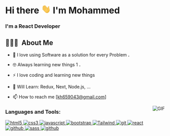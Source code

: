 <h1
align="left">Hi there <img src="https://raw.githubusercontent.com/ABSphreak/ABSphreak/master/gifs/Hi.gif" width="30px"> I'm Mohammed</h1>
<h3>I'm a React Developer</h3>

## 👨🏻‍💻 &nbsp;About Me

- 👦 I love using Software as a solution for every Problem **.**

- 🤓 Always learning new things 1 **.**

- ⚡  I love coding and learning new things

- 🎨 Will Learn: Redux, Next, Node.js, ...

- 📫 How to reach me [kh659043@gmail.com]

<img align="right" alt="GIF" height="160px" src="https://media.giphy.com/media/du3J3cXyzhj75IOgvA/giphy.gif" />


<h3 align="left">Languages and Tools:</h3>

<p align="left">
<a href="https://www.w3schools.com/html/" target="_blank" rel="noreferrer">
<img src="https://www.svgrepo.com/show/452228/html-5.svg" alt="html5" width="40" height="40"/>
</a>

<a href="https://www.w3schools.com/Css/" target="_blank" rel="noreferrer">
<img src="https://www.svgrepo.com/show/349330/css3.svg" alt="css3" width="37" height="37"/>
</a>

<a href="https://www.w3schools.com/Js/" target="_blank" rel="noreferrer">
<img src="https://www.svgrepo.com/show/373705/js-official.svg" alt="javascript" width="40" height="40"/>
</a>

<a href="https://getbootstrap.com/" target="_blank" rel="noreferrer">
<img src="https://img.icons8.com/?size=512&id=84710&format=png" alt="bootstrap" width="40" height="40"/>
</a>

<a href="https://tailwindcss.com/" target="_blank" rel="noreferrer">
<img src="https://img.icons8.com/?size=512&id=CIAZz2CYc6Kc&format=png" alt="Tailwind" width="40" height="40"/>
</a>

<a href="https://git-scm.com/" target="_blank" rel="noreferrer">
<img src="https://img.icons8.com/?size=512&id=20906&format=png" alt="git" width="40" height="40"/>
</a>

<a href="https://react.dev/" target="_blank" rel="noreferrer">
<img src="https://img.icons8.com/?size=512&id=123603&format=png" alt="react" width="40" height="40"/>
</a>

<a href="https://github.com/" target="_blank" rel="noreferrer">
<img src="https://img.icons8.com/?size=512&id=63777&format=png" alt="github" width="40" height="40"/>
</a>

<a href="https://sass-lang.com/" target="_blank" rel="noreferrer">
<img src="https://img.icons8.com/?size=512&id=QBqFNfPPB2Kx&format=png" alt="sass" width="40" height="40"/>
</a>

<a href="https://learn.microsoft.com/en-us/windows-server/administration/windows-commands/cmd" target="_blank" rel="noreferrer">
<img src="https://img.icons8.com/?size=512&id=19291&format=png" alt="github" width="40" height="40"/>
</a>

</p>
